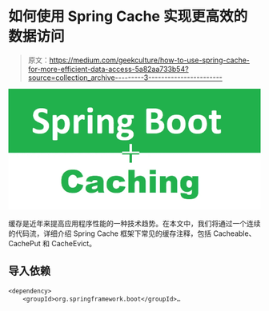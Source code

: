 # 如何使用 Spring Cache 实现更高效的数据访问

> 原文：<https://medium.com/geekculture/how-to-use-spring-cache-for-more-efficient-data-access-5a82aa733b54?source=collection_archive---------3----------------------->

![](img/37f792666a5ca832322c5bc8ae20623f.png)

缓存是近年来提高应用程序性能的一种技术趋势。在本文中，我们将通过一个连续的代码流，详细介绍 Spring Cache 框架下常见的缓存注释，包括 Cacheable、CachePut 和 CacheEvict。

## **导入依赖**

```
<dependency>
    <groupId>org.springframework.boot</groupId>…
```